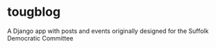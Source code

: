 # tougblog
A Django app with posts and events originally designed for the Suffolk Democratic Committee
